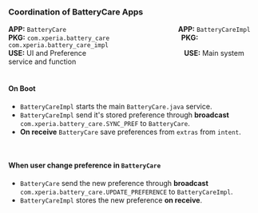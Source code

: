 ### Coordination of BatteryCare Apps

<b>APP:</b> `BatteryCare`&emsp;&emsp;&emsp;&emsp;&emsp;&emsp;&emsp;&emsp;&emsp;&emsp;&emsp;&emsp;&emsp;&emsp;&emsp;&emsp;<b>APP:</b> `BatteryCareImpl` <br>
<b>PKG:</b> `com.xperia.battery_care`&emsp;&emsp;&emsp;&emsp;&emsp;&emsp;&emsp;&emsp;&emsp;&emsp;  <b>PKG:</b> `com.xperia.battery_care_impl` <br>
<b>USE:</b> UI and Preference&emsp;&emsp;&emsp;&emsp;&emsp;&emsp;&emsp;&emsp;&emsp;&emsp;&emsp;&emsp;&emsp;&emsp;<b>USE:</b> Main system service and function
<br>
<br>
#### On Boot
- `BatteryCareImpl` starts the main `BatteryCare.java` service.
- `BatteryCareImpl` send it's stored preference through <b>broadcast</b> `com.xperia.battery_care.SYNC_PREF` to `BatteryCare`.
- <b>On receive</b> `BatteryCare` save preferences from `extras` from `intent`.
<br>

#### When user change preference in `BatteryCare`
- `BatteryCare` send the new preference through <b>broadcast</b> `com.xperia.battery_care.UPDATE_PREFERENCE` to `BatteryCareImpl`.
- `BatteryCareImpl` stores the new preference <b>on receive</b>.
